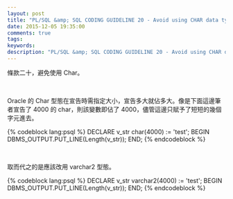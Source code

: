 ```yaml
---
layout: post
title: "PL/SQL &amp; SQL CODING GUIDELINE 20 - Avoid using CHAR data type"
date: 2015-12-05 19:35:00
comments: true
tags: 
keywords: 
description: "PL/SQL &amp; SQL CODING GUIDELINE 20 - Avoid using CHAR data type"
---
```


條款二十，避免使用 Char。  

<!-- More -->

<br/>


Oracle 的 Char 型態在宣告時需指定大小，宣告多大就佔多大。像是下面這邊筆者宣告了 4000 的 char，則該變數即佔了 4000，儘管這邊只賦予了短短的幾個字元進去。  

{% codeblock lang:psql %}
DECLARE 
    v_str char(4000) := 'test'; 
BEGIN 
    DBMS_OUTPUT.PUT_LINE(Length(v_str)); 
END;
{% endcodeblock %}

<br/>



取而代之的是應該改用 varchar2 型態。  

{% codeblock lang:psql %}
DECLARE 
    v_str varchar2(4000) := 'test'; 
BEGIN 
    DBMS_OUTPUT.PUT_LINE(Length(v_str)); 
END;
{% endcodeblock %}
